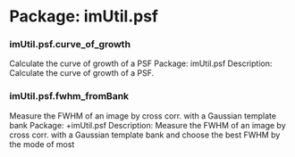 # Package: imUtil.psf


### imUtil.psf.curve_of_growth

Calculate the curve of growth of a PSF Package: imUtil.psf Description: Calculate the curve of growth of a PSF.


### imUtil.psf.fwhm_fromBank

Measure the FWHM of an image by cross corr. with a Gaussian template bank Package: +imUtil.psf Description: Measure the FWHM of an image by cross corr. with a Gaussian template bank and choose the best FWHM by the mode of most


